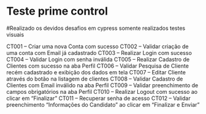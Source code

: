 # Teste prime control

#Realizado os devidos desafios em cypress somente realizados testes visuais

CT001 – Criar uma nova Conta com sucesso
CT002 – Validar criação de uma conta com Email já cadastrado
CT003 – Realizar Login com sucesso
CT004 – Validar Login com senha inválida
CT005 – Realizar Cadastro de Clientes com sucesso na aba Perfil
CT006 – Validar Pesquisa de Cliente recém cadastrado e exibição dos dados em tela
CT007 – Editar Cliente através do botão na listagem de clientes
CT008 – Validar Cadastro de Clientes com Email inválido na aba Perfil
CT009 – Validar preenchimento de campos obrigatórios na aba Perfil
CT010 – Realizar Logout com sucesso ao clicar em “Finalizar”
CT011 – Recuperar senha de acesso
CT012 – Validar preenchimento “Informações do Candidato” ao clicar em “Finalizar e Enviar”
